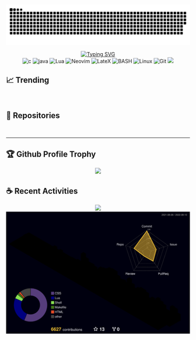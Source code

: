 <!-- <img src="dist/github-snake-dark.svg"/> -->

<!-- ![GitHub Snake Light](dist/github-snake.svg#gh-light-mode-only) -->

![GitHub Snake dark](dist/snake/github-snake-dark.svg#gh-dark-mode-only)

<!-- banner -->
<div align="center">
<a href="https://git.io/typing-svg"><img src="https://readme-typing-svg.herokuapp.com?font=FiraCode&color=BF91F3&center=true&vCenter=true&lines=O+ever+youthful%2C+O+ever+weeping" alt="Typing SVG" /></a>
</div>

<!-- badges -->
<div align="center">
<img src="https://img.shields.io/badge/C-BB9AF7?logo=c&logoColor=white&style=flat-square" alt="c" />
<img src="https://img.shields.io/badge/Java-FAFA0A?logo=openjdk&logoColor=black&style=flat-square" alt="java" />
<img src="https://img.shields.io/badge/LUA-BF91F3?style=flat-square&logo=lua&logoColor=white" alt="Lua" />
<img src="https://img.shields.io/badge/Neovim-57A143?logo=neovim&logoColor=white&style=flat-square" alt="Neovim" />
<img src="https://img.shields.io/badge/LaTeX-38BDAE?logo=latex&logoColor=white&style=flat-square" alt="LateX" />
<img src="https://img.shields.io/badge/SHELL-121011?style=flat-square&logo=gnu-bash&logoColor=white" alt="BASH" />
<img src="https://img.shields.io/badge/Linux-green?style=flat-square&logo=manjaro&logoColor=white" alt="Linux" />
<img src="https://img.shields.io/badge/Git-F05032?style=flat-square&logo=git&logoColor=white" alt="Git" />
<img src="https://komarev.com/ghpvc/?username=oeyoews&color=blueviolet&style=flat-square&label=🪐 Nice+To+Meet+U">
</div>

<!-- summary -->
<h2>📈 Trending</h2>
<div align="center">
<img src="https://github-profile-summary-cards.vercel.app/api/cards/profile-details?username=oeyoews&theme=tokyonight " alt="">
</div>

<!-- repo -->
<h2>🧪 Repositories</h2>
<div align="center">
<a href="https://github.com/oeyoews/nvim"> <img src="https://github-readme-stats.vercel.app/api/pin/?username=oeyoews&repo=nvim&theme=tokyonight&hide_border=true" alt=""></a>
<a href="https://github.com/oeyoews/tw5"> <img src="https://github-readme-stats.vercel.app/api/pin/?username=oeyoews&repo=tw5&theme=tokyonight&hide_border=true" alt=""></a>
<a href="https://github.com/oeyoews/twm"> <img src="https://github-readme-stats.vercel.app/api/pin/?username=oeyoews&repo=twm&theme=tokyonight&hide_border=true" alt=""></a>
<a href="https://github.com/oeyoews/dotfiles"> <img src="https://github-readme-stats.vercel.app/api/pin/?username=oeyoews&repo=dotfiles&theme=tokyonight&hide_border=true" alt=""></a>
<a href="https://github.com/oeyoews/oeyoews"> <img src="https://github-readme-stats.vercel.app/api/pin/?username=oeyoews&repo=oeyoews&theme=tokyonight&hide_border=true" alt=""></a>
<a href="https://github.com/oeyoews/latex"> <img src="https://github-readme-stats.vercel.app/api/pin/?username=oeyoews&repo=latex&theme=tokyonight&hide_border=true" alt=""></a>
</div>

---

<!-- medals -->
<h2>🏆 Github Profile Trophy</h2>
<div align="center"> <img src="https://github-profile-trophy.vercel.app/?username=oeyoews&theme=algolia&row=1&column=8&no-frame=true&no-bg=true"/> </div>

<h2>☕ Recent Activities</h2>
<div align="center"> <img src="https://activity-graph.herokuapp.com/graph?username=oeyoews&hide_border=true&theme=react-dark&area=true&hide_title=true"/>
<img src="profile-3d-contrib/profile-night-rainbow.svg"/>
</div>
